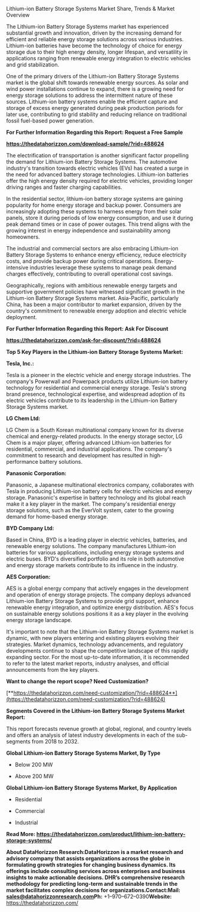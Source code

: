 Lithium-ion Battery Storage Systems Market Share, Trends & Market
Overview

The Lithium-ion Battery Storage Systems market has experienced
substantial growth and innovation, driven by the increasing demand for
efficient and reliable energy storage solutions across various
industries. Lithium-ion batteries have become the technology of choice
for energy storage due to their high energy density, longer lifespan,
and versatility in applications ranging from renewable energy
integration to electric vehicles and grid stabilization.

One of the primary drivers of the Lithium-ion Battery Storage Systems
market is the global shift towards renewable energy sources. As solar
and wind power installations continue to expand, there is a growing need
for energy storage solutions to address the intermittent nature of these
sources. Lithium-ion battery systems enable the efficient capture and
storage of excess energy generated during peak production periods for
later use, contributing to grid stability and reducing reliance on
traditional fossil fuel-based power generation.

**For Further Information Regarding this Report: Request a Free Sample**

**<https://thedatahorizzon.com/download-sample/?rid=488624>**

The electrification of transportation is another significant factor
propelling the demand for Lithium-ion Battery Storage Systems. The
automotive industry's transition towards electric vehicles (EVs) has
created a surge in the need for advanced battery storage technologies.
Lithium-ion batteries offer the high energy density required for
electric vehicles, providing longer driving ranges and faster charging
capabilities.

In the residential sector, lithium-ion battery storage systems are
gaining popularity for home energy storage and backup power. Consumers
are increasingly adopting these systems to harness energy from their
solar panels, store it during periods of low energy consumption, and use
it during peak demand times or in case of power outages. This trend
aligns with the growing interest in energy independence and
sustainability among homeowners.

The industrial and commercial sectors are also embracing Lithium-ion
Battery Storage Systems to enhance energy efficiency, reduce electricity
costs, and provide backup power during critical operations.
Energy-intensive industries leverage these systems to manage peak demand
charges effectively, contributing to overall operational cost savings.

Geographically, regions with ambitious renewable energy targets and
supportive government policies have witnessed significant growth in the
Lithium-ion Battery Storage Systems market. Asia-Pacific, particularly
China, has been a major contributor to market expansion, driven by the
country's commitment to renewable energy adoption and electric vehicle
deployment.

**For Further Information Regarding this Report: Ask For Discount**

**<https://thedatahorizzon.com/ask-for-discount/?rid=488624>**

**Top 5 Key Players in the Lithium-ion Battery Storage Systems Market:**

**Tesla, Inc.:**

Tesla is a pioneer in the electric vehicle and energy storage
industries. The company's Powerwall and Powerpack products utilize
Lithium-ion battery technology for residential and commercial energy
storage. Tesla's strong brand presence, technological expertise, and
widespread adoption of its electric vehicles contribute to its
leadership in the Lithium-ion Battery Storage Systems market.

**LG Chem Ltd:**

LG Chem is a South Korean multinational company known for its diverse
chemical and energy-related products. In the energy storage sector, LG
Chem is a major player, offering advanced Lithium-ion batteries for
residential, commercial, and industrial applications. The company's
commitment to research and development has resulted in high-performance
battery solutions.

**Panasonic Corporation:**

Panasonic, a Japanese multinational electronics company, collaborates
with Tesla in producing Lithium-ion battery cells for electric vehicles
and energy storage. Panasonic's expertise in battery technology and its
global reach make it a key player in the market. The company's
residential energy storage solutions, such as the EverVolt system, cater
to the growing demand for home-based energy storage.

**BYD Company Ltd:**

Based in China, BYD is a leading player in electric vehicles, batteries,
and renewable energy solutions. The company manufactures Lithium-ion
batteries for various applications, including energy storage systems and
electric buses. BYD's diversified portfolio and its role in both
automotive and energy storage markets contribute to its influence in the
industry.

**AES Corporation:**

AES is a global energy company that actively engages in the development
and operation of energy storage projects. The company deploys advanced
Lithium-ion Battery Storage Systems to provide grid support, enhance
renewable energy integration, and optimize energy distribution. AES's
focus on sustainable energy solutions positions it as a key player in
the evolving energy storage landscape.

It's important to note that the Lithium-ion Battery Storage Systems
market is dynamic, with new players entering and existing players
evolving their strategies. Market dynamics, technology advancements, and
regulatory developments continue to shape the competitive landscape of
this rapidly expanding sector. For the most up-to-date information, it
is recommended to refer to the latest market reports, industry analyses,
and official announcements from the key players.

**Want to change the report scope? Need Customization?**

[**https://thedatahorizzon.com/need-customization/?rid=488624**](https://thedatahorizzon.com/need-customization/?rid=488624)

**Segments Covered in the Lithium-ion Battery Storage Systems Market
Report:**

This report forecasts revenue growth at global, regional, and country
levels and offers an analysis of latest industry developments in each of
the sub-segments from 2018 to 2032.

**Global Lithium-ion Battery Storage Systems Market, By Type**

-   Below 200 MW

-   Above 200 MW

**Global Lithium-ion Battery Storage Systems Market, By Application**

-   Residential

-   Commercial

-   Industrial

**Read More:
<https://thedatahorizzon.com/product/lithium-ion-battery-storage-systems/>**

**About DataHorizzon Research:**DataHorizzon is a market research and
advisory company that assists organizations across the globe in
formulating growth strategies for changing business dynamics. Its
offerings include consulting services across enterprises and business
insights to make actionable decisions. DHR’s comprehensive research
methodology for predicting long-term and sustainable trends in the
market facilitates complex decisions for organizations.**Contact:Mail:**
sales@datahorizzonresearch.com**Ph:** +1–970–672–0390**Website:**
https://thedatahorizzon.com/
